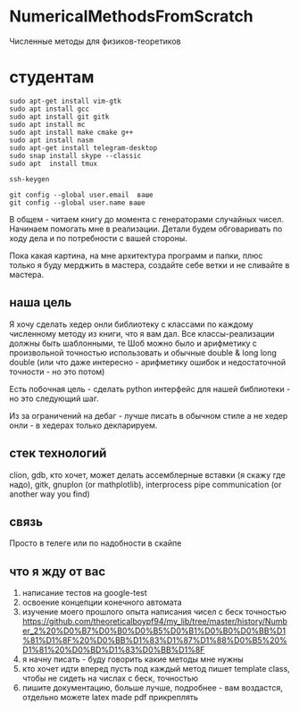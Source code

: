 # NumericalMethodsFromScratch
Численные методы для физиков-теоретиков

# студентам
```
sudo apt-get install vim-gtk
sudo apt install gcc
sudo apt install git gitk
sudo apt install mc
sudo apt install make cmake g++
sudo apt install nasm
sudo apt-get install telegram-desktop
sudo snap install skype --classic
sudo apt  install tmux

ssh-keygen

git config --global user.email  ваше 
git config --global user.name ваше
```
В общем - читаем книгу до момента с генераторами случайных чисел. Начинаем помогать мне в реализации. Детали будем обговаривать по ходу дела и по потребности с вашей стороны.

Пока какая картина, на мне архитектура программ и папки, плюс только я буду мерджить в мастера, создайте себе ветки и не сливайте в мастера.
## наша цель
Я хочу сделать хедер онли библиотеку с классами по каждому численному методу из книги, что я вам дал. Все классы-реализации должны быть шаблонными, те Шоб можно было и арифметику с произвольной точностью использовать и обычные double & long long double (или что даже интересно - арифметику ошибок и недостаточной точности - но это потом)

Есть побочная цель - сделать python интерфейс для нашей библиотеки - но это следующий шаг.

Из за ограничений на дебаг - лучше писать в обычном стиле а не хедер онли - в хедерах только декларируем.

## стек технологий
clion, gdb, кто хочет, может делать ассемблерные вставки (я скажу где надо), gitk, gnuplon (or mathplotlib), interprocess pipe communication (or another way you find)

## связь
Просто в телеге или по надобности в скайпе

## что я жду от вас
1. написание тестов на google-test
2. освоение концепции конечного автомата
3. изучение моего прошлого опыта написания чисел с беск точностью  https://github.com/theoreticalboypf94/my_lib/tree/master/history/Number_2%20%D0%B7%D0%B0%D0%B5%D0%B1%D0%B0%D0%BB%D1%81%D1%8F%20%D0%BB%D1%83%D1%87%D1%88%D0%B5%20%D1%81%20%D0%BD%D1%83%D0%BB%D1%8F
4. я начну писать - буду говорить какие методы мне нужны
5. кто хочет идти вперед пусть под каждый метод пишет template class, чтобы не сидеть на числах с беск, точностью
6. пишите документацию, больше лучше, подробнее - вам воздастся, отдельно можете latex made pdf прикреплять
